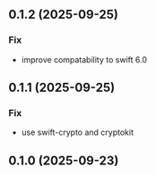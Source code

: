 ## 0.1.2 (2025-09-25)

### Fix

- improve compatability to swift 6.0

## 0.1.1 (2025-09-25)

### Fix

- use swift-crypto and cryptokit

## 0.1.0 (2025-09-23)
